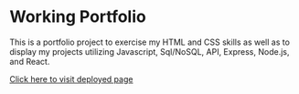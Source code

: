 # Working Portfolio

This is a portfolio project to exercise my HTML and CSS skills as well as to display my projects utilizing Javascript, Sql/NoSQL, API, Express, Node.js, and React. 

[Click here to visit deployed page](https://josephmnielsen.github.io/portfolio/)